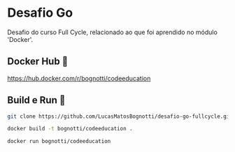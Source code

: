 # Desafio Go
Desafio do curso Full Cycle, relacionado ao que foi aprendido no módulo 'Docker'.

## Docker Hub 🐳
https://hub.docker.com/r/bognotti/codeeducation

## Build e Run 🐳
```bash
git clone https://github.com/LucasMatosBognotti/desafio-go-fullcycle.git

docker build -t bognotti/codeeducation .

docker run bognotti/codeeducation
```
